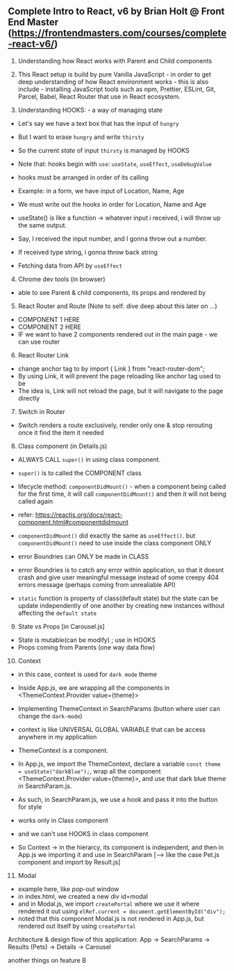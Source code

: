 ## Complete Intro to React, v6 by Brian Holt @ Front End Master (https://frontendmasters.com/courses/complete-react-v6/)

1. Understanding how React works with Parent and Child components

2. This React setup is build by pure Vanilla JavaScript - in order to get deep understanding of how React environment works - this is also include - installing JavaScript tools such as npm, Prettier, ESLint, Git, Parcel, Babel, React Router that use in React ecosystem.

3. Understanding HOOKS: - a way of managing state

- Let's say we have a text box that has the input of `hungry`
- But I want to erase `hungry` and write `thirsty`
- So the current _state_ of input `thirsty` is managed by HOOKS

- Note that: hooks begin with `use`: `useState`, `useEffect`, `useDebugValue`

- hooks must be arranged in order of its calling
- Example: in a form, we have input of Location, Name, Age
- We must write out the hooks in order for Location, Name and Age

- useState() is like a function -> whatever input i received, i will throw up the same output.
- Say, I received the input number, and I gonna throw out a number.
- If received type string, i gonna throw back string

- Fetching data from API by `useEffect`

4. Chrome dev tools (in browser)

- able to see Parent & child components, its props and rendered by

5. React Router and Route (Note to self: dive deep about this later on ...)

- <Router><Route>COMPONENT 1 HERE</Route></Router>
- <Router><Route>COMPONENT 2 HERE</Route></Router>
- IF we want to have 2 components rendered out in the main page - we can use router

6. React Router Link

- change anchor tag <a href=""></a> to <Link to=""></Link> by import { Link } from "react-router-dom";
- By using Link, it will prevent the page reloading like anchor tag used to be
- The idea is, Link will not reload the page, but it will navigate to the page directly

7. Switch in Router

- Switch renders a route exclusively, render only one & stop rerouting once it find the item it needed

8. Class component (in Details.js)

- ALWAYS CALL `super()` in using class component.
- `super()` is to called the COMPONENT class
- lifecycle method: `componentDidMount()` - when a component being called for the first time, it will call `componentDidMount()` and then it will not being called again
- refer: https://reactjs.org/docs/react-component.html#componentdidmount

- `componentDidMount()` did exactly the same as `useEffect()`. but `componentDidMount()` need to use inside the class component ONLY

- error Boundries can ONLY be made in CLASS
- error Boundries is to catch any error within application, so that it doesnt crash and give user meaningful message instead of some creepy 404 errors message (perhaps coming from unrealiable API)

- `static` function is property of class(default state) but the state can be update independently of one another by creating new instances without affecting the `default state`

9. State vs Props
   [in Carousel.js]

- State is mutable(can be modify) ; use in HOOKS
- Props coming from Parents (one way data flow)

10. Context

- in this case, context is used for `dark mode` theme
- Inside App.js, we are wrapping all the components in <ThemeContext.Provider value={theme}></ThemeContext>
- Implementing ThemeContext in SearchParams (button where user can change the `dark-mode`)

- context is like UNIVERSAL GLOBAL VARIABLE that can be access anywhere in my application
- ThemeContext is a component.
- In App.js, we import the ThemeContext, declare a variable `const theme = useState("darkBlue");`, wrap all the component <ThemeContext.Provider value={theme}></ThemeContext>, and use that dark blue theme in SearchParam.js.
- As such, in SearchParam.js, we use a hook and pass it into the button for style
- </ThemeContext> works only in Class component

- and we can't use HOOKS in class component

- So Context -> in the hierarcy, its component is independent, and then in App.js we importing it and use in SearchParam [--> like the case Pet.js component and import by Result.js]

11. Modal

- example here, like pop-out window
- in index.html, we created a new div id=modal
- and in Modal.js, we import `createPortal` where we use it where rendered it out using `elRef.current = document.getElementById("div");`
- noted that this component Modal.js is not rendered in App.js, but rendered out itself by using `createPortal`

Architecture & design flow of this application:
App -> SearchParams -> Results (Pets) -> Details -> Carousel


another things on feature B